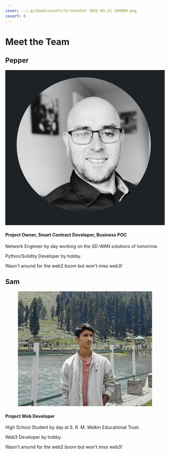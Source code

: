```yaml
---
cover: ../.gitbook/assets/Screenshot 2022-03-21 194809.png
coverY: 0
---
```


# Meet the Team

## Pepper&#x20;

![](<../.gitbook/assets/image (6) (1) (1).png>)

#### Project Owner, Smart Contract Developer, Business POC &#x20;

Network Engineer by day working on the SD-WAN solutions of tomorrow.

Python/Solidity Developer by hobby.

Wasn't around for the web2 boom but won't miss web3!&#x20;





## Sam

<figure><img src="../.gitbook/assets/image.png" alt=""><figcaption></figcaption></figure>

#### Project Web Developer

High School Student by day at S. R. M. Welkin Educational Trust.

Web3 Developer by hobby.&#x20;

Wasn't around for the web2 boom but won't miss web3!
